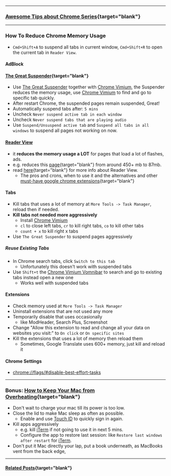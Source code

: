 <!-- SD:
How to Speed up Google Chrome, free up its memory usage and stay productivity at same time. Use The Great Suspender, Chrome Vimium and Reader View.
 -->
---

### [Awesome Tips about Chrome Series](/search/label/Chrome_Series){target="blank"}
<script src="/feeds/posts/default/-/Chrome_Series?orderby=updated&amp;alt=json-in-script&amp;callback=series&amp;max-results=20"></script>

---

### How To Reduce Chrome Memory Usage
- `Cmd+Shift+A` to suspend all tabs in current window, `Cmd+Shift+R` to open the current tab in `Reader View`.

#### AdBlock


#### [The Great Suspender](https://chrome.google.com/webstore/detail/the-great-suspender/klbibkeccnjlkjkiokjodocebajanakg/){target="blank"}
- Use [The Great Suspender](https://chrome.google.com/webstore/detail/the-great-suspender/klbibkeccnjlkjkiokjodocebajanakg/) together with [Chrome Vimium](/2019/04/awesome-tips-about-chrome-vimium.html), the Suspender reduces the memory usage, use [Chrome Vimium](/2019/04/awesome-tips-about-chrome-vimium.html) to find and go to specific tab quickly.
- After restart Chrome, the suspended pages remain suspended, Great!
- Automatically suspend tabs after: `5 mins`
- Uncheck `Never suspend active tab in each window`
- Uncheck `Never suspend tabs that are playing audio`
- Use `Suspend/Unsuspend active tab` and `Suspend all tabs in all windows` to suspend all pages not working on now.

<!-- -Text Mode or doesn't works
 [This webpage's](https://www.zdnet.com/pictures/free-must-have-google-chrome-extensions) is reduced from 250(max 400mx) to  -->

#### [Reader View](https://chrome.google.com/webstore/detail/reader-view/ecabifbgmdmgdllomnfinbmaellmclnh)
- it **reduces the memory usage a LOT** for pages that load a lot of flashes, ads.
- e.g. reduces this [page](https://www.macworld.co.uk/how-to/mac/should-i-log-out-my-mac-or-just-shut-down-3623615/){target="blank"} from around 450+ mb to 87mb.
- read [here](/2019/04/must-have-google-chrome-extensions.html ){target="blank"} for more info about Reader View.
  - The pros and crons, when to use it and the alternatives and other [must-have google chrome extensions](/2019/04/must-have-google-chrome-extensions.html ){target="blank"}

#### Tabs
- Kill tabs that uses a lot of memory at `More Tools -> Task Manager`, reload then if needed.
- **Kill tabs not needed more aggressively**
  - Install [Chrome Vimium](/2019/04/awesome-tips-about-chrome-vimium.html)
  - `cl` to close left tabs, `cr` to kill right tabs, `co` to kill other tabs
  - `count + x` to kill right x tabs
- Use `The Great Suspender` to suspend pages aggressively

##### Reuse Existing Tabs
- In Chrome search tabs, click `Switch to this tab`
  - Unfortunately this doesn't work with suspended tabs
- Use `Shift+t` the [Chrome Vimium Vomnibar](/2019/04/awesome-tips-about-chrome-vimium.html) to search and go to existing tabs instead open a new one
  - Works well with suspended tabs

#### Extensions
- Check memory used at `More Tools -> Task Manager`
- Uninstall extensions that are not used any more
- Temporarily disable  that uses occasionally
  - like ModHeader, Search Plus, Screenshot
- Change "Allow this extension to read and change all your data on websites you visit:" to `On click` or `On specific sites`
- Kill the extensions that uses a lot of memory then reload them
  - Sometimes, Google Translate uses 600+ memory, just kill and reload it


#### Chrome Settings
- [chrome://flags/#disable-best-effort-tasks](https://www.digitaltrends.com/computing/google-chrome-finally-reduce-memory-usage/)

---

### Bonus: [How to Keep Your Mac from Overheating](/2019/02/awesome-tips-about-mac.html){target="blank"}
- Don't wait to charge your mac till its power is too low.
- Close the lid to make Mac sleep as often as possible.
  - Enable and use [Touch ID](https://support.apple.com/en-us/HT207054) to quickly sign in again.
- Kill apps aggressively
  - e.g. kill [iTerm](/2018/06/working-effectively-with-iterm.html) if not going to use it in next 5 mins.
  - Configure the app to restore last session: like `Restore last windows after restart` for [iTerm](/2018/06/working-effectively-with-iterm.html).
- Don't put it Mac directly your lap, put a book underneath, as MacBooks vent from the back edge,

---
#### [Related Posts](/search?q=label:Chrome|label:Google){target="blank"}
<script src="/feeds/posts/default/-/Chrome?orderby=updated&amp;alt=json-in-script&amp;callback=weightedRandomRelatedPosts&amp;max-results=20"></script>
<script src="/feeds/posts/default/-/Google?orderby=updated&amp;alt=json-in-script&amp;callback=weightedRandomRelatedPosts&amp;max-results=20"></script>

